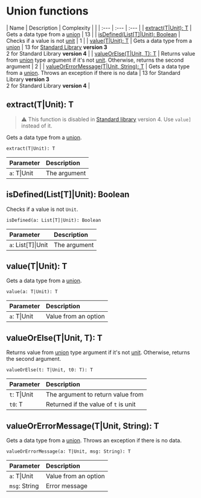 # Union functions

| Name | Description | Complexity |
| | :--- | :--- | :--- |
| [extract(T&#124;Unit): T](#extract) | Gets a data type from a [union](/en/ride/data-types/union) | 13 |
| [isDefined(List[T]&#124;Unit): Boolean](#is-defined) | Checks if a value is not [unit](/en/ride/data-types/unit) | 1 |
| [value(T&#124;Unit): T](#value) | Gets a data type from a [union](/en/ride/data-types/union) | 13 for [Standard Library](/en/ride/script/standard-library) **version 3**<br>2 for Standard Library **version 4** |
| [valueOrElse(T&#124;Unit, T): T](#valueOrElse) | Returns value from [union](/en/ride/data-types/union) type argument if it's not [unit](/en/ride/data-types/unit). Otherwise, returns the second argument | 2 |
| [valueOrErrorMessage(T&#124;Unit, String): T](#value-error) | Gets a data type from a [union](/en/ride/data-types/union). Throws an exception if there is no data | 13 for Standard Library **version 3**<br>2 for Standard Library **version 4** |

## extract(T|Unit): T<a id="extract"></a>

> :warning: This function is disabled in [Standard library](/en/ride/script/standard-library) version 4. Use `value]` instead of it.

Gets a data type from a [union](/en/ride/data-types/union).

``` ride
extract(T|Unit): T
```

| Parameter | Description |
| :--- | :--- |
| `a`: T&#124;Unit | The argument |

## isDefined(List[T]|Unit): Boolean<a id="is-defined"></a>

Checks if a value is not `Unit`.

``` ride
isDefined(a: List[T]|Unit): Boolean
```

| Parameter | Description |
| :--- | :--- |
| `a`: List[T]&#124;Unit | The argument |

## value(T|Unit): T<a id="value"></a>

Gets a data type from a [union](/en/ride/data-types/union).

``` ride
value(a: T|Unit): T
```

| Parameter | Description |
| :--- | :--- |
| `a`: T&#124;Unit | Value from an option |

## valueOrElse(T|Unit, T): T<a id="valueOrElse"></a>

Returns value from [union](/en/ride/data-types/union) type argument if it's not [unit](/en/ride/data-types/unit). Otherwise, returns the second argument.

``` ride
valueOrElse(t: T|Unit, t0: T): T
```

| Parameter | Description |
| :--- | :--- |
| `t`: T&#124;Unit | The argument to return value from |
| `t0`: T | Returned if the value of `t` is unit |

## valueOrErrorMessage(T|Unit, String): T<a id="value-error"></a>

Gets a data type from a [union](/en/ride/data-types/union). Throws an exception if there is no data.

``` ride
valueOrErrorMessage(a: T|Unit, msg: String): T
```

| Parameter | Description |
| :--- | :--- |
| `a`: T&#124;Unit | Value from an option |
| `msg`: String | Error message |

